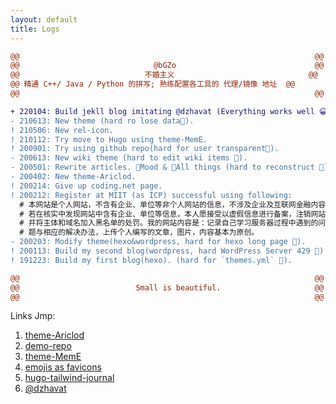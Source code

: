 ```yaml
---
layout: default
title: Logs
---
```


```diff
@@                                                                  @@
@@                              @bGZo                               @@
@@                            不婚主义                              @@
@@ 精通 C++/ Java / Python 的拼写; 熟练配置各工具的 代理/镜像 地址  @@
@@                                                                  @@

+ 220104: Build jekll blog imitating @dzhavat (Everything works well 😀).
- 210613: New theme (hard ro lose data🤕).
! 210506: New rel-icon.
! 210112: Try move to Hugo using theme-MemE.
! 200901: Try using github repo(hard for user transparent🤕).
- 200613: New wiki theme (hard to edit wiki items 🤕).
- 200501: Rewrite articles. 🚫Mood & 🚫All things (hard to reconstruct 🤕).
- 200402: New theme-Ariclod.
! 200214: Give up coding.net page.
! 200212: Register at MIIT (as ICP) successful using following:
  # 本网站是个人网站，不含有企业、单位等非个人网站的信息，不涉及企业及互联网金融内容，
  # 若在核实中发现网站中含有企业、单位等信息，本人愿接受以虚假信息进行备案，注销网站，
  # 并将主体和域名加入黑名单的处罚。我的网站内容是：记录自己学习服务器过程中遇到的问
  # 题与相应的解决办法，上传个人编写的文章，图片，内容基本为原创。
- 200203: Modify theme(hexo&wordpress, hard for hexo long page 🤕).
! 200113: Build my second blog(wordpress, hard WordPress Server 429 🤕)
! 191223: Build my first blog(hexo). (hard for `themes.yml` 🤕).

@@                                                                  @@
@@                          Small is beautiful.                     @@
@@                                                                  @@
```

Links Jmp:
1. [theme-Ariclod](https://github.com/aircloud)
2. [demo-repo](https://github.com/bGZoCg/codelib)
3. [theme-MemE](https://github.com/reuixiy/hugo-theme-meme)
4. [emojis as favicons](https://css-tricks.com/emojis-as-favicons/)
5. [hugo-tailwind-journal](https://github.com/ianrodrigues/hugo-tailwind-journal/)
6. [@dzhavat](https://github.com/dzhavat/dzhavat.github.io)